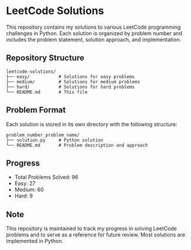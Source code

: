 # LeetCode Solutions

This repository contains my solutions to various LeetCode programming challenges in Python. Each solution is organized by problem number and includes the problem statement, solution approach, and implementation.

## Repository Structure

```
leetcode-solutions/
├── easy/           # Solutions for easy problems
├── medium/         # Solutions for medium problems
├── hard/           # Solutions for hard problems
└── README.md       # This file
```

## Problem Format

Each solution is stored in its own directory with the following structure:
```
problem_number_problem_name/
├── solution.py     # Python solution
└── README.md       # Problem description and approach
```

## Progress

- Total Problems Solved: 96
- Easy: 27
- Medium: 60
- Hard: 9

## Note

This repository is maintained to track my progress in solving LeetCode problems and to serve as a reference for future review. Most solutions are implemented in Python. 